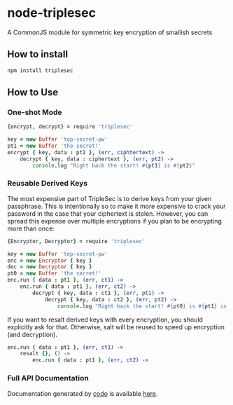 # node-triplesec

A CommonJS module for symmetric key encryption of smallish secrets

## How to install

```sh
npm install triplesec
```

## How to Use

### One-shot Mode

```coffeescript
{encrypt, decrypt} = require 'triplesec'

key = new Buffer 'top-secret-pw'
pt1 = new Buffer 'the secret!'
encrypt { key, data : pt1 }, (err, ciphtertext) ->
	decrypt { key, data : ciphertext }, (err, pt2) ->
		console.log "Right back the start! #{pt1} is #{pt2}"
```

### Reusable Derived Keys

The most expensive part of TripleSec is to derive keys from your
given passphrase.  This is intentionally so to make it more expensive
to crack your password in the case that your ciphertext is stolen. 
However, you can spread this expense over multiple encryptions
if you plan to be encrypting more than once:

```coffeescript
{Encryptor, Decryptor} = require 'triplesec'

key = new Buffer 'top-secret-pw'
enc = new Encryptor { key }
dec = new Decryptor { key }
pt0 = new Buffer 'the secret!'
enc.run { data : pt1 }, (err, ct1) ->
	enc.run { data : pt1 }, (err, ct2) ->
		decrypt { key, data : ct1 }, (err, pt1) ->
			decrypt { key, data : ct2 }, (err, pt2) ->
				console.log "Right back the start! #{pt0} is #{pt1} is #{pt2}"
```

If you want to resalt derived keys with every encryption, you should explicitly
ask for that. Otherwise, salt will be reused to speed up encryption
(and decryption).

```coffeescript
enc.run { data : pt1 }, (err, ct1) ->
	resalt {}, () ->
		enc.run { data : pt1 }, (err, ct2) ->
```

### Full API Documentation

Documentation generated by [codo](https://github.com/netzpirat/codo)
is available [here](http://keybase.github.io/triplesec/codo/index.html).
